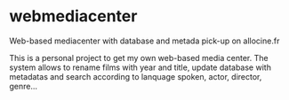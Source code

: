 webmediacenter
==============

Web-based mediacenter with database and metada pick-up on allocine.fr

This is a personal project to get my own web-based media center. The system allows to rename films with year and title, update database with metadatas and search according to lanquage spoken, actor, director, genre...
